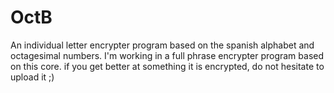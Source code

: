 # OctB
An individual letter encrypter program based on the spanish alphabet and octagesimal numbers.
I'm working in a full phrase encrypter program based on this core.
if you get better at something it is encrypted, do not hesitate to upload it ;)

